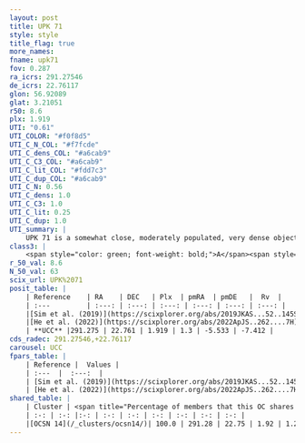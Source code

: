 ```yaml
---
layout: post
title: UPK 71
style: style
title_flag: true
more_names: 
fname: upk71
fov: 0.287
ra_icrs: 291.27546
de_icrs: 22.76117
glon: 56.92089
glat: 3.21051
r50: 8.6
plx: 1.919
UTI: "0.61"
UTI_COLOR: "#f0f8d5"
UTI_C_N_COL: "#f7fcde"
UTI_C_dens_COL: "#a6cab9"
UTI_C_C3_COL: "#a6cab9"
UTI_C_lit_COL: "#fdd7c3"
UTI_C_dup_COL: "#a6cab9"
UTI_C_N: 0.56
UTI_C_dens: 1.0
UTI_C_C3: 1.0
UTI_C_lit: 0.25
UTI_C_dup: 1.0
UTI_summary: |
    UPK 71 is a somewhat close, moderately populated, very dense object of very high C3 quality. It is poorly studied in the literature. This object shares a large percentage of members with a later reported entry.
class3: |
    <span style="color: green; font-weight: bold;">A</span><span style="color: green; font-weight: bold;">A</span>
r_50_val: 8.6
N_50_val: 63
scix_url: UPK%2071
posit_table: |
    | Reference    | RA    | DEC   | Plx  | pmRA  | pmDE   |  Rv  |
    | :---         | :---: | :---: | :---: | :---: | :---: | :---: |
    |[Sim et al. (2019)](https://scixplorer.org/abs/2019JKAS...52..145S) | 291.308 | 22.759 | -- | 1.3 | -5.48 | -- |
    |[He et al. (2022)](https://scixplorer.org/abs/2022ApJS..262....7H) | 291.435 | 21.647 | 1.975 | 1.476 | -6.34 | -- |
    | **UCC** |291.275 | 22.761 | 1.919 | 1.3 | -5.533 | -7.412 | 
cds_radec: 291.27546,+22.76117
carousel: UCC
fpars_table: |
    | Reference |  Values |
    | :---  |  :---:  |
    | [Sim et al. (2019)](https://scixplorer.org/abs/2019JKAS...52..145S) | `d_pc=524, log(age)=6.85` |
    | [He et al. (2022)](https://scixplorer.org/abs/2022ApJS..262....7H) | `A0=1.45, logAge=6.9` |
shared_table: |
    | Cluster | <span title="Percentage of members that this OC shares with the ones listed">%</span>   | RA   | DEC   | Plx   | pmRA  | pmDE  | Rv | UTI |
    | :-: | :-: |:-: | :-: | :-: | :-: | :-: | :-: | :-: |
    |[OCSN 14](/_clusters/ocsn14/)| 100.0 | 291.28 | 22.75 | 1.92 | 1.29 | -5.6 | -8.45 |0.21 |
---
```


